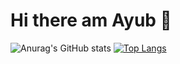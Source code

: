 # Hi there am Ayub 👋
![Anurag's GitHub stats](https://github-readme-stats.vercel.app/api?username=ayubsoft254&show_icons=true&theme=radical)
[![Top Langs](https://github-readme-stats.vercel.app/api/top-langs/?username=ayubsoft254&layout=compact)](https://github.com/anuraghazra/github-readme-stats)
